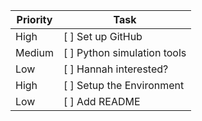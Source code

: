 | Priority | Task                        |
| -------- | --------------------------- |
| High     | [ ] Set up GitHub           |
| Medium   | [ ] Python simulation tools |
| Low      | [ ] Hannah interested?      |
| High     | [ ] Setup the Environment   |
| Low      | [ ] Add README              |
